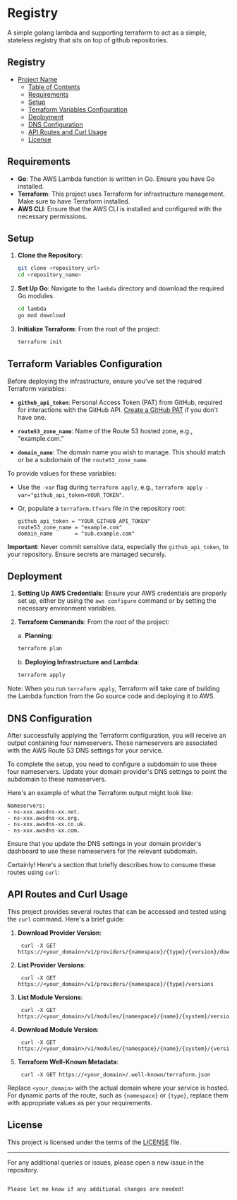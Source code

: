 # Registry

A simple golang lambda and supporting terraform to act as a simple, stateless registry that sits on top of github repositories.

## Registry

- [Project Name](#project-name)
  - [Table of Contents](#table-of-contents)
  - [Requirements](#requirements)
  - [Setup](#setup)
  - [Terraform Variables Configuration](#terraform-variables-configuration)
  - [Deployment](#deployment)
  - [DNS Configuration](#dns-configuration)
  - [API Routes and Curl Usage](#api-routes-and-curl-usage)
  - [License](#license)

## Requirements

- **Go**: The AWS Lambda function is written in Go. Ensure you have Go installed.
- **Terraform**: This project uses Terraform for infrastructure management. Make sure to have Terraform installed.
- **AWS CLI**: Ensure that the AWS CLI is installed and configured with the necessary permissions.

## Setup

1. **Clone the Repository**:
    ```bash
    git clone <repository_url>
    cd <repository_name>
    ```

2. **Set Up Go**:
   Navigate to the `lambda` directory and download the required Go modules.
    ```bash
    cd lambda
    go mod download
    ```

3. **Initialize Terraform**:
    From the root of the project:
    ```bash
    terraform init
    ```

## Terraform Variables Configuration

Before deploying the infrastructure, ensure you've set the required Terraform variables:

- **`github_api_token`**: Personal Access Token (PAT) from GitHub, required for interactions with the GitHub API. [Create a GitHub PAT](https://docs.github.com/en/github/authenticating-to-github/creating-a-personal-access-token) if you don't have one.

- **`route53_zone_name`**: Name of the Route 53 hosted zone, e.g., "example.com."

- **`domain_name`**: The domain name you wish to manage. This should match or be a subdomain of the `route53_zone_name`.

To provide values for these variables:

- Use the `-var` flag during `terraform apply`, e.g., `terraform apply -var="github_api_token=YOUR_TOKEN"`.
- Or, populate a `terraform.tfvars` file in the repository root:

    ```hcl
    github_api_token = "YOUR_GITHUB_API_TOKEN"
    route53_zone_name = "example.com"
    domain_name       = "sub.example.com"
    ```
  
**Important**: Never commit sensitive data, especially the `github_api_token`, to your repository. Ensure secrets are managed securely.

## Deployment

1. **Setting Up AWS Credentials**:
   Ensure your AWS credentials are properly set up, either by using the `aws configure` command or by setting the necessary environment variables.

2. **Terraform Commands**:
   From the root of the project:

   a. **Planning**:
   ```bash
   terraform plan
   ```

    b. **Deploying Infrastructure and Lambda**:
   ```bash
   terraform apply
   ```

Note: When you run `terraform apply`, Terraform will take care of building the Lambda function from the Go source code and deploying it to AWS.

## DNS Configuration

After successfully applying the Terraform configuration, you will receive an output containing four nameservers. These nameservers are associated with the AWS Route 53 DNS settings for your service.

To complete the setup, you need to configure a subdomain to use these four nameservers. Update your domain provider's DNS settings to point the subdomain to these nameservers.

Here's an example of what the Terraform output might look like:

```
Nameservers:
- ns-xxx.awsdns-xx.net.
- ns-xxx.awsdns-xx.org.
- ns-xxx.awsdns-xx.co.uk.
- ns-xxx.awsdns-xx.com.
```

Ensure that you update the DNS settings in your domain provider's dashboard to use these nameservers for the relevant subdomain.

Certainly! Here's a section that briefly describes how to consume these routes using `curl`:

## API Routes and Curl Usage

This project provides several routes that can be accessed and tested using the `curl` command. Here's a brief guide:

1. **Download Provider Version**:
   ```
    curl -X GET https://<your_domain>/v1/providers/{namespace}/{type}/{version}/download/{os}/{arch}
   ```

2. **List Provider Versions**:
   ```
    curl -X GET https://<your_domain>/v1/providers/{namespace}/{type}/versions
   ```

3. **List Module Versions**:
   ```
    curl -X GET https://<your_domain>/v1/modules/{namespace}/{name}/{system}/versions
   ```

4. **Download Module Version**:
   ```
    curl -X GET https://<your_domain>/v1/modules/{namespace}/{name}/{system}/{version}/download
   ```

5. **Terraform Well-Known Metadata**:
   ```
    curl -X GET https://<your_domain>/.well-known/terraform.json
   ```

Replace `<your_domain>` with the actual domain where your service is hosted. For dynamic parts of the route, such as `{namespace}` or `{type}`, replace them with appropriate values as per your requirements.

## License

This project is licensed under the terms of the [LICENSE](LICENSE) file.

---

For any additional queries or issues, please open a new issue in the repository.
```

Please let me know if any additional changes are needed!